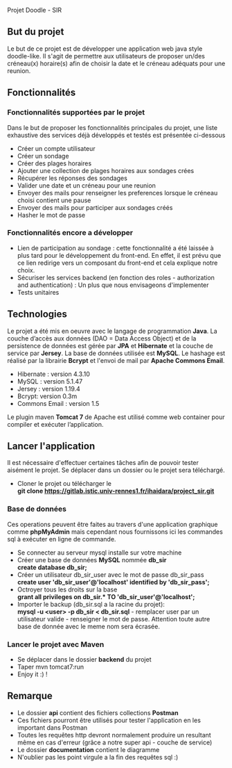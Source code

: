 Projet Doodle - SIR  
## But du projet
Le but de ce projet est de développer une application web java style doodle-like. Il s'agit de permettre aux utilisateurs de proposer un/des créneau(x) horaire(s) afin de choisir la date et le créneau adéquats pour une reunion. 
## Fonctionnalités 
### Fonctionnalités supportées par le projet
Dans le but de proposer les fonctionnalités principales du projet, une liste exhaustive des services déjà développés et testés est présentée ci-dessous 
- Créer un compte utilisateur
- Créer un sondage
- Créer des plages horaires
- Ajouter une collection de plages horaires aux sondages crées
- Récupérer les réponses des sondages
- Valider une date et un créneau pour une reunion 
- Envoyer des mails pour renseigner les preferences lorsque le créneau choisi contient une pause
- Envoyer des mails pour participer aux sondages créés 
- Hasher le mot de passe 
### Fonctionnalités encore a développer
- Lien de participation au sondage : cette fonctionnalité a été laissée à plus tard pour le développement du front-end. En effet, il est prévu que ce lien redirige vers un composant du front-end et cela explique notre choix.
- Sécuriser les services backend (en fonction des roles - authorization and authentication) : Un plus que nous envisageons d'implementer
- Tests unitaires
## Technologies
Le projet a été mis en oeuvre avec le langage de programmation **Java**. La couche d’accès aux données (DAO = Data Access Object) et de la persistence de données est gérée par **JPA** et **Hibernate** et la couche de service par **Jersey**. La base de données utilisée est **MySQL**. Le hashage est réalisé par la librairie **Bcrypt** et l'envoi de mail par **Apache Commons Email**.
- Hibernate : version 4.3.10
- MySQL : version 5.1.47
- Jersey :  version 1.19.4
- Bcrypt: version 0.3m
- Commons Email : version 1.5

Le plugin maven **Tomcat 7** de Apache est utilisé comme web container pour compiler et exécuter l’application.

## Lancer l'application
Il est nécessaire d'effectuer certaines tâches afin de pouvoir tester aisément le projet.
Se déplacer dans un dossier ou le projet sera téléchargé.
- Cloner le projet ou télécharger le     
**git clone https://gitlab.istic.univ-rennes1.fr/ihaidara/project_sir.git**
### Base de données
Ces operations peuvent être faites au travers d'une application graphique comme **phpMyAdmin** mais cependant nous fournissons ici les commandes sql à exécuter en ligne de commande.
- Se connecter au serveur mysql installe sur votre machine
- Créer une base de données **MySQL** nommée **db_sir**     
**create database db_sir;**              
- Créer un utilisateur db_sir_user avec le mot de passe db_sir_pass     
**create user 'db_sir_user'@'localhost'  identified by  'db_sir_pass';**
- Octroyer tous les droits sur la base   
 **grant all privileges on db_sir.\*  TO  'db_sir_user'@'localhost';**
- Importer le backup (db_sir.sql a la racine du projet):    
**mysql -u \<user> -p  db_sir < db_sir.sql** - remplacer user par un utilisateur valide - renseigner le mot de passe. Attention toute autre base de donnée avec le meme nom sera écrasée. 
### Lancer le projet avec Maven
- Se déplacer dans le dossier **backend** du projet
- Taper mvn tomcat7:run
- Enjoy it :) !

## Remarque
- Le dossier **api** contient  des fichiers collections **Postman**
-  Ces fichiers pourront être utilisés pour tester l'application en les important dans Postman
- Toutes les requêtes http devront normalement produire un resultant même en cas d'erreur (grâce a notre super api - couche de service)  
- Le dossier **documentation** contient  le diagramme
- N'oublier pas les point virgule a la fin des requêtes sql :) 
